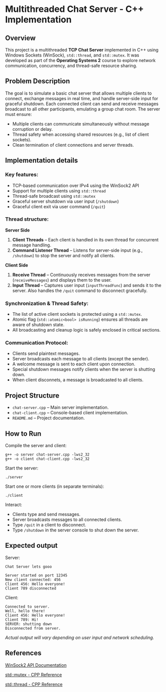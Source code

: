 # Multithreaded Chat Server - C++ Implementation

## Overview
This project is a multithreaded **TCP Chat Server** implemented in C++ using Windows Sockets (WinSock), `std::thread`, and `std::mutex`. It was developed as part of the **Operating Systems 2** course to explore network communication, concurrency, and thread-safe resource sharing.

## Problem Description
The goal is to simulate a basic chat server that allows multiple clients to connect, exchange messages in real time, and handle server-side input for graceful shutdown. Each connected client can send and receive messages broadcast to all other participants, emulating a group chat room.
The server must ensure:
- Multiple clients can communicate simultaneously without message corruption or delay.
- Thread safety when accessing shared resources (e.g., list of client sockets).
- Clean termination of client connections and server threads.

## Implementation details
### Key features:
- TCP-based communication over IPv4 using the WinSock2 API
- Support for multiple clients using `std::thread`
- Thread-safe broadcast using `std::mutex`
- Graceful server shutdown via user input (`/shutdown`)
- Graceful client exit via user command (`/quit`)
  
### Thread structure:
**Server Side**
1. **Client Threads** – Each client is handled in its own thread for concurrent message handling.
2. **Command Listener Thread** – Listens for server-side input (e.g., `/shutdown`) to stop the server and notify all clients.

**Client Side**
1. **Receive Thread** – Continuously receives messages from the server (`receiveMessages`) and displays them to the user.
2. **Input Thread** – Captures user input (`inputThreadFunc`) and sends it to the server. Also handles the `/quit` command to disconnect gracefully.

### Synchronization & Thread Safety:
- The list of active client sockets is protected using a `std::mutex`.
- Atomic flag (`std::atomic<bool> isRunning`) ensures all threads are aware of shutdown state.
- All broadcasting and cleanup logic is safely enclosed in critical sections.

### Communication Protocol:
- Clients send plaintext messages.
- Server broadcasts each message to all clients (except the sender).
- A welcome message is sent to each client upon connection.
- Special shutdown messages notify clients when the server is shutting down.
- When client disconnets, a message is broadcasted to all clients.

## Project Structure
- `chat-server.cpp` – Main server implementation.
- `chat-client.cpp` – Console-based client implementation.
- `README.md` – Project documentation.

## How to Run
Compile the server and client:
```
g++ -o server chat-server.cpp -lws2_32
g++ -o client chat-client.cpp -lws2_32
```
Start the server:
```
./server
```
Start one or more clients (in separate terminals):
```
./client
```
Interact:
- Clients type and send messages.
- Server broadcasts messages to all connected clients.
- Type `/quit` in a client to disconnect.
- Type `/shutdown` in the server console to shut down the server.

## Expected output
Server:
```
Chat Server lets gooo

Server started on port 12345
New client connected: 456
Client 456: Hello everyone!
Client 789 disconnected
```
Client:
```
Connected to server.
Well, hello there!
Client 456: Hello everyone!
Client 789: Hi!
SERVER: shutting down
Disconnected from server.
```
_Actual output will vary depending on user input and network scheduling._

## References
[WinSock2 API Documentation](https://learn.microsoft.com/en-us/windows/win32/winsock/windows-sockets-start-page-2)

[std::mutex - CPP Reference](https://en.cppreference.com/w/cpp/thread/mutex)

[std::thread - CPP Reference](https://en.cppreference.com/w/cpp/thread/thread)
